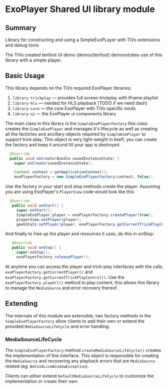 # ExoPlayer Shared UI library module #

## Summary
Library for constructing and using a SimpleExoPLayer with TiVo extensions and debug tools

The TiVo created tenfoot UI demo (demos/tenfoot) demonstrates use of this library with a simple
player.

## Basic Usage
This library depends on the TiVo required ExoPlayer libraries:

1. `library-trickplay` &mdash; provides full screen trickplay with iFrame playlist
2. `library-hls` &mdash; needed for HLS playback (TODO if we need dash)
3. `library-core` &mdash; the core ExoPlayer with TiVo specific mods
4. `library-ui` &mdash; the ExoPlayer ui components library

The main class in this library is the `SimpleExoPlayerFactory` this class creates the `SimpleExoPlayer` and manages it's lifecycle as well as creating all the factories and ancillary objects required by `SimpleExoPlayer` to support trick-play.  This object is very light-weight in itself, you can create the factory and keep it around till your app is destroyed.

~~~java
  @Override
  public void onCreate(Bundle savedInstanceState) {
    super.onCreate(savedInstanceState);

    Context context = getApplicationContext();
    exoPlayerFactory = new SimpleExoPlayerFactory(context, false);
~~~

Use the factory in your start and stop methods create the player.  Assuming you are using ExoPlayer's `PlayerView` code would look like this

~~~java
  @Override
   public void onStart() {
     super.onStart();
     SimpleExoPlayer player = exoPlayerFactory.createPlayer(true);
     playerView.setPlayer(player);
     geekStats.setPlayer(player, exoPlayerFactory.getCurrentTrickPlayControl());
~~~

And finally to free up the player and resources it uses, do this in onStop:

~~~java
   @Override
   public void onStop() {
     super.onStop();
     exoPlayerFactory.releasePlayer();
~~~

At anytime you can access the player and trick-play interfaces with the calls `exoPlayerFactory.getCurrentPlayer()` and `exoPlayerFactory.getCurrentTrickPlayControl()`.   Use the `exoPlayerFactory.playUrl()` method to play content, this allows this library to manage the `MediaSource` and error recovery thereof.

## Extending

The internals of this module are extensible, two factory methods in the `SimpleExoPlayerFactory` allow clients to add their own or extend the provided `MediaSourceLifeCycle` and error handling.

### MediaSourceLifeCycle
The `SimpleExoPlayerFactory` method `createMediaSourceLifeCycle()` creates the implementation of this interface.  This object is responsible for creating the `MediaSource` and recovering any playback errors that are `MediaSource` related (eg. `BehindLiveWindowException`).  

Clients can either extend `DefaultMediaSourceLifeCycle` to customize the implementation or create their own.
